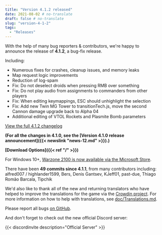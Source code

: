 ```yaml
---
title: "Version 4.1.2 released"
date: 2021-08-02 # no-translate
draft: false # no-translate
slug: "version-4-1-2"
tags:
  - "Releases"
---
```


With the help of many bug reporters & contributors, we're happy to announce the release of **4.1.2**, a bug-fix release.

Including:
- Numerous fixes for crashes, cleanup issues, and memory leaks
- Map request logic improvements
- Reduction of log-spam
- Fix: Do not deselect droids when pressing RMB over something
- Fix: Do not play audio from assignments to commanders from other players
- Fix: When editing keymappings, ESC should unhighlight the selection
- Fix: Add new Twin MG Tower to transitionTech.js, move the second Cannon damage upgrade back to Alpha 04
- Additional editing of VTOL Rockets and Plasmite Bomb parameters

[View the full 4.1.2 changelog](https://github.com/Warzone2100/warzone2100/raw/4.1.2/ChangeLog)

**(For all the changes in 4.1.0, see the [Version 4.1.0 release announcement]({{< newslink "news-12.md" >}}).)**

**[Download Options]({{< ref "/" >}})**

For Windows 10+, [Warzone 2100 is now available via the Microsoft Store](https://www.microsoft.com/store/apps/9MW0Z4MPCS8C).

There have been **49 commits since 4.1.1**, from many contributors including: alfred007 / highlander1599, Bers, Denis Gantsev, KJeff01, past-due, Thiago Romão Barcala, Tipchik

We'd also like to thank all of the new and returning translators who have helped to improve the translations for the game via the [Crowdin project](https://crowdin.com/project/warzone2100). For more information on how to help with translations, see [doc/Translations.md](https://github.com/Warzone2100/warzone2100/blob/master/doc/Translations.md#how-do-i-help-translate).

Please report all bugs [on GitHub](https://github.com/Warzone2100/warzone2100/issues).

And don't forget to check out the new official Discord server:

{{< discordinvite description="Official Server" >}}
